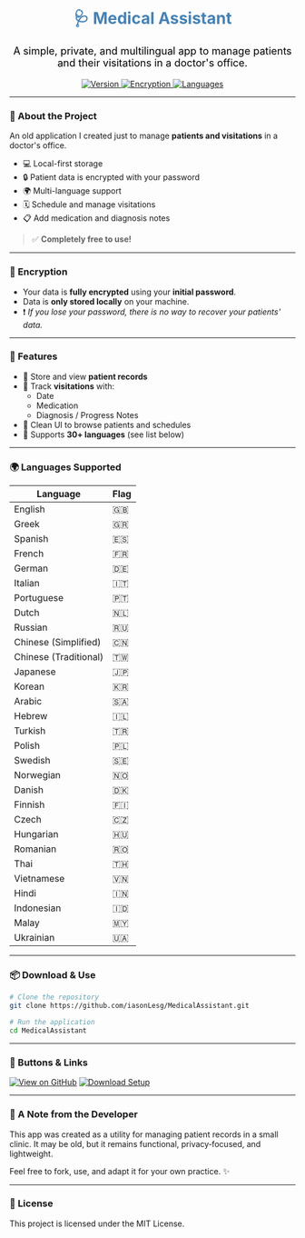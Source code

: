 <h1 align="center" style="color:steelblue;">🩺 Medical Assistant</h1>

<p align="center" style="color:black; font-size:18px;">
A simple, private, and multilingual app to manage patients and their visitations in a doctor's office.
</p>

<p align="center">
  <a href="#features">
    <img src="https://img.shields.io/badge/Version-1.0-steelblue?style=for-the-badge&logo=github" alt="Version">
  </a>
  <a href="#encryption">
    <img src="https://img.shields.io/badge/Encrypted-Yes-black?style=for-the-badge&logo=lock" alt="Encryption">
  </a>
  <a href="#languages-supported">
    <img src="https://img.shields.io/badge/Languages-30+-steelblue?style=for-the-badge&logo=googletranslate" alt="Languages">
  </a>
</p>

---

### 📝 About the Project

An old application I created just to manage **patients and visitations** in a doctor's office.

- 💻 Local-first storage  
- 🔒 Patient data is encrypted with your password  
- 🌍 Multi-language support  
- 🗓️ Schedule and manage visitations  
- 📋 Add medication and diagnosis notes  

> ✅ **Completely free to use!**

---

### 🔐 Encryption

- Your data is **fully encrypted** using your **initial password**.  
- Data is **only stored locally** on your machine.  
- ❗ _If you lose your password, there is no way to recover your patients' data._

---

### 🌟 Features

- 👤 Store and view **patient records**  
- 📅 Track **visitations** with:
  - Date  
  - Medication  
  - Diagnosis / Progress Notes  
- 🧭 Clean UI to browse patients and schedules  
- 💬 Supports **30+ languages** (see list below)

---

### 🌍 Languages Supported

| Language               | Flag |
|------------------------|------|
| English                | 🇬🇧 |
| Greek                  | 🇬🇷 |
| Spanish                | 🇪🇸 |
| French                 | 🇫🇷 |
| German                 | 🇩🇪 |
| Italian                | 🇮🇹 |
| Portuguese             | 🇵🇹 |
| Dutch                  | 🇳🇱 |
| Russian                | 🇷🇺 |
| Chinese (Simplified)   | 🇨🇳 |
| Chinese (Traditional)  | 🇹🇼 |
| Japanese               | 🇯🇵 |
| Korean                 | 🇰🇷 |
| Arabic                 | 🇸🇦 |
| Hebrew                 | 🇮🇱 |
| Turkish                | 🇹🇷 |
| Polish                 | 🇵🇱 |
| Swedish                | 🇸🇪 |
| Norwegian              | 🇳🇴 |
| Danish                 | 🇩🇰 |
| Finnish                | 🇫🇮 |
| Czech                  | 🇨🇿 |
| Hungarian              | 🇭🇺 |
| Romanian               | 🇷🇴 |
| Thai                   | 🇹🇭 |
| Vietnamese             | 🇻🇳 |
| Hindi                  | 🇮🇳 |
| Indonesian             | 🇮🇩 |
| Malay                  | 🇲🇾 |
| Ukrainian              | 🇺🇦 |

---

### 📦 Download & Use

```bash
# Clone the repository
git clone https://github.com/iasonLesg/MedicalAssistant.git

# Run the application
cd MedicalAssistant
```
---

### 🚀 Buttons & Links

[![View on GitHub](https://img.shields.io/badge/View%20on%20GitHub-steelblue?style=for-the-badge&logo=github)](https://github.com/iasonLesg/MedicalAssistant)
[![Download Setup](https://img.shields.io/badge/Download%20Setup-#45e670?style=for-the-badge&logo=lock)](https://github.com/iasonLesg/MedicalAssistant/tree/main/Setup)

---

### 🙏 A Note from the Developer

This app was created as a utility for managing patient records in a small clinic. It may be old, but it remains functional, privacy‑focused, and lightweight.

Feel free to fork, use, and adapt it for your own practice. ✨

---

### 📄 License

This project is licensed under the MIT License.
